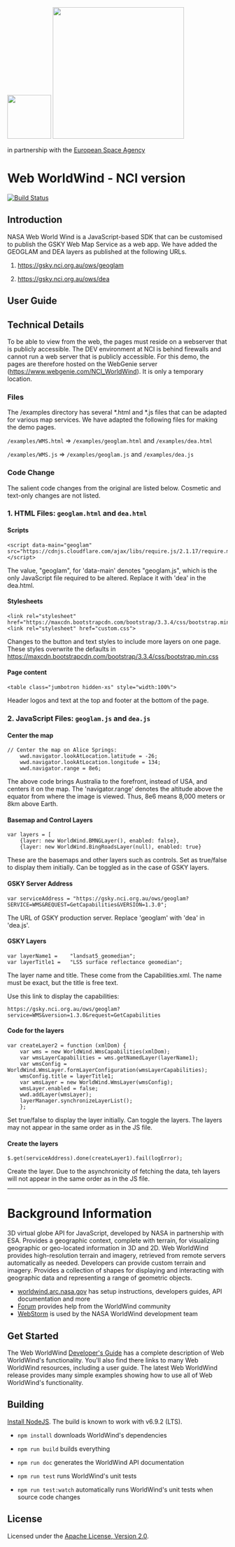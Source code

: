 <img src="https://worldwind.arc.nasa.gov/img/nasa-logo.svg" height="100"/>
<img src="http://nci.org.au/wp-content/uploads/2018/09/NCI-Australia-and-Text-website-2-2.png" style="width:300px"/>
<p>in partnership with the <a href="http://www.esa.int" target="_blank">European Space Agency</a></p>

# Web WorldWind - NCI version

[![Build Status](https://travis-ci.org/NASAWorldWind/WebWorldWind.svg?branch=develop)](https://github.com/asivapra/WebWorldWind/tree/develop)

## Introduction

NASA Web World Wind is a JavaScript-based SDK that can be customised to publish the GSKY Web Map Service as a web app. 
We have added the GEOGLAM and DEA layers as published at the following URLs.

1. https://gsky.nci.org.au/ows/geoglam

2. https://gsky.nci.org.au/ows/dea

## User Guide

## Technical Details

To be able to view from the web, the pages must reside on a webserver that is publicly accessible. The DEV environment
at NCI is behind firewalls and cannot run a web server that is publicly accessible. For this demo, the pages are
therefore hosted on the WebGenie server (https://www.webgenie.com/NCI_WorldWind). It is only a temporary location.

### Files

The /examples directory has several \*.html and \*.js files that can be adapted for various map services. We have 
adapted the following files for making the demo pages.

`/examples/WMS.html` => `/examples/geoglam.html` and `/examples/dea.html`

`/examples/WMS.js` => `/examples/geoglam.js` and `/examples/dea.js`

### Code Change

The salient code changes from the original are listed below. Cosmetic and text-only changes are not listed.

### 1. HTML Files: `geoglam.html` and `dea.html`

#### Scripts

	<script data-main="geoglam" src="https://cdnjs.cloudflare.com/ajax/libs/require.js/2.1.17/require.min.js"></script>

The value, "geoglam", for 'data-main' denotes "geoglam.js", which is the only JavaScript file required to be altered.
Replace it with 'dea' in the dea.html.

#### Stylesheets

	<link rel="stylesheet" href="https://maxcdn.bootstrapcdn.com/bootstrap/3.3.4/css/bootstrap.min.css">
	<link rel="stylesheet" href="custom.css">

Changes to the button and text styles to include more layers on one page. These styles overwrite the defaults 
in https://maxcdn.bootstrapcdn.com/bootstrap/3.3.4/css/bootstrap.min.css

#### Page content

	<table class="jumbotron hidden-xs" style="width:100%">

Header logos and text at the top and footer at the bottom of the page.
		
### 2. JavaScript Files: `geoglam.js` and `dea.js`

#### Center the map

	// Center the map on Alice Springs:
		wwd.navigator.lookAtLocation.latitude = -26; 
		wwd.navigator.lookAtLocation.longitude = 134;
		wwd.navigator.range = 8e6; 

The above code brings Australia to the forefront, instead of USA, and centers it on the map. The 'navigator.range' 
denotes the altitude above the equator from where the image is viewed. Thus, 8e6 means 8,000 meters or 8km above Earth.

#### Basemap and Control Layers

	var layers = [
    	{layer: new WorldWind.BMNGLayer(), enabled: false},
		{layer: new WorldWind.BingRoadsLayer(null), enabled: true}

These are the basemaps and other layers such as controls. Set as true/false to display them initially. Can be toggled
as in the case of GSKY layers.

#### GSKY Server Address

	var serviceAddress = "https://gsky.nci.org.au/ows/geoglam?SERVICE=WMS&REQUEST=GetCapabilities&VERSION=1.3.0";

The URL of GSKY production server. Replace 'geoglam' with 'dea' in 'dea.js'.

#### GSKY Layers

	var layerName1 = 	"landsat5_geomedian";
	var layerTitle1 = 	"LS5 surface reflectance geomedian";

The layer name and title. These come from the Capabilities.xml. The name must be exact, but the title is free text.

Use this link to display the capabilities: 

	https://gsky.nci.org.au/ows/geoglam?service=WMS&version=1.3.0&request=GetCapabilities

#### Code for the layers	
	
    var createLayer2 = function (xmlDom) {
		var wms = new WorldWind.WmsCapabilities(xmlDom);
		var wmsLayerCapabilities = wms.getNamedLayer(layerName1);
		var wmsConfig = WorldWind.WmsLayer.formLayerConfiguration(wmsLayerCapabilities);
		wmsConfig.title = layerTitle1;
		var wmsLayer = new WorldWind.WmsLayer(wmsConfig);
		wmsLayer.enabled = false;
		wwd.addLayer(wmsLayer);
		layerManager.synchronizeLayerList();
		};

Set true/false to display the layer initially. Can toggle the layers. The layers may not appear in the 
same order as in the JS file.

#### Create the layers

	$.get(serviceAddress).done(createLayer1).fail(logError);
	
Create the layer. Due to the asynchronicity of fetching the data, teh layers will not appear in the same
order as in the JS file.
     
---------------------------------------------------------------

# Background Information

3D virtual globe API for JavaScript, developed by NASA in partnership with ESA. Provides a geographic context, complete with terrain, 
for visualizing geographic or geo-located information in 3D and 2D. Web WorldWind provides high-resolution terrain and 
imagery, retrieved from remote servers automatically as needed. Developers can provide custom terrain and imagery.
Provides a collection of shapes for displaying and interacting with geographic data and representing a range of 
geometric objects.   

- [worldwind.arc.nasa.gov](https://worldwind.arc.nasa.gov) has setup instructions, developers guides, API documentation and more
- [Forum](https://forum.worldwindcentral.com) provides help from the WorldWind community
- [WebStorm](https://www.jetbrains.com/webstorm) is used by the NASA WorldWind development team

## Get Started

The Web WorldWind [Developer's Guide](https://worldwind.arc.nasa.gov/web) has a complete description of Web 
WorldWind's functionality. You'll also find there links to many Web WorldWind resources, including a user guide. The 
latest Web WorldWind release provides many simple examples showing how to use all of Web WorldWind's functionality.

## Building

[Install NodeJS](https://nodejs.org). The build is known to work with v6.9.2 (LTS).

- `npm install` downloads WorldWind's dependencies

- `npm run build` builds everything

- `npm run doc` generates the WorldWind API documentation

- `npm run test` runs WorldWind's unit tests

- `npm run test:watch` automatically runs WorldWind's unit tests when source code changes

## License

Licensed under the [Apache License, Version 2.0](https://apache.org/licenses/LICENSE-2.0).
